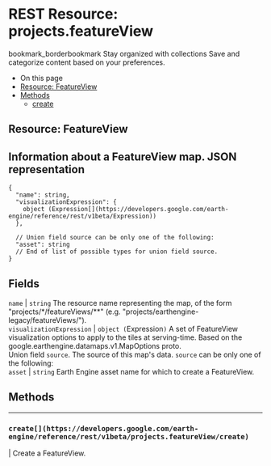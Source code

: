  
#  REST Resource: projects.featureView
bookmark_borderbookmark Stay organized with collections  Save and categorize content based on your preferences. 
  * On this page
  * [Resource: FeatureView](https://developers.google.com/earth-engine/reference/rest/v1beta/projects.featureView#resource:-featureview)
  * [Methods](https://developers.google.com/earth-engine/reference/rest/v1beta/projects.featureView#methods)
    * [create](https://developers.google.com/earth-engine/reference/rest/v1beta/projects.featureView#create)


## Resource: FeatureView
Information about a FeatureView map.
JSON representation  
---  
```
{
  "name": string,
  "visualizationExpression": {
    object (Expression[](https://developers.google.com/earth-engine/reference/rest/v1beta/Expression))
  },

  // Union field source can be only one of the following:
  "asset": string
  // End of list of possible types for union field source.
}
```
  
Fields  
---  
`name` |  `string` The resource name representing the map, of the form "projects/*/featureViews/**" (e.g. "projects/earthengine-legacy/featureViews/").  
`visualizationExpression` |  `object (`Expression[](https://developers.google.com/earth-engine/reference/rest/v1beta/Expression)`)` A set of FeatureView visualization options to apply to the tiles at serving-time. Based on the google.earthengine.datamaps.v1.MapOptions proto.  
Union field `source`. The source of this map's data. `source` can be only one of the following:  
`asset` |  `string` Earth Engine asset name for which to create a FeatureView.  
## Methods  
---  
### `create[](https://developers.google.com/earth-engine/reference/rest/v1beta/projects.featureView/create)`
|  Create a FeatureView.  
